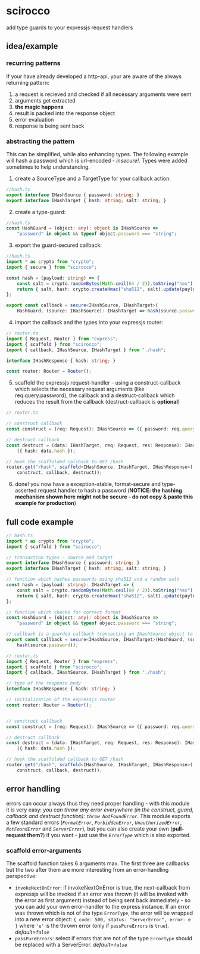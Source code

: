 # scirocco
add type guards to your expressjs request handlers

## idea/example
### recurring patterns
If your have already developed a http-api, your are aware of the always returning pattern:
1. a request is recieved and checked if all necessary arguments were sent
2. arguments get extracted
3. **the magic happens**
4. result is packed into the response object
5. error evaluation
6. response is being sent back

### abstracting the pattern
This can be simplified, while also enhancing types. The following example will hash a password which is url-encoded - *insecure!*. Types were added sometimes to help understanding.
1. create a SourceType and a TargetType for your callback action:
```typescript
//hash.ts
export interface IHashSource { password: string; }
export interface IHashTarget { hash: string; salt: string; }
```
2. create a type-guard:
```typescript
//hash.ts
const HashGuard = (object: any): object is IHashSource =>
    "password" in object && typeof object.password === "string";
```
3. export the guard-secured callback:
```typescript
//hash.ts
import * as crypto from "crypto";
import { secure } from "scirocco";

const hash = (payload: string) => {
    const salt = crypto.randomBytes(Math.ceil(64 / 2)).toString("hex").slice(0, 64);
    return { salt, hash: crypto.createHmac("sha512", salt).update(payload).digest("hex") };
};

export const callback = secure<IHashSource, IHashTarget>(
    HashGuard, (source: IHashSource): IHashTarget => hash(source.password));
```
4. import the callback and the types into your expressjs router:
```typescript
// router.ts
import { Request, Router } from "express";
import { scaffold } from "scirocco";
import { callback, IHashSource, IHashTarget } from "./hash";

interface IHashResponse { hash: string; }

const router: Router = Router();
```
5. scaffold the expressjs request-handler - using a construct-callback which selects the
necessary request arguments (like req.query.password), the callback and a destruct-callback
which reduces the result from the callback (destruct-callback is **optional**)
```typescript
// router.ts

// construct callback
const construct = (req: Request): IHashSource => ({ password: req.query.password });

// destruct callback
const destruct = (data: IHashTarget, req: Request, res: Response): IHashResponse =>
    ({ hash: data.hash });

// hook the scaffolded callback to GET /hash
router.get("/hash", scaffold<IHashSource, IHashTarget, IHashResponse>(
    construct, callback, destruct)); 
```
6. done! you now have a exception-stable, format-secure and type-asserted request handler to
hash a password (**NOTICE: the hashing mechanism shown here might not be secure - do not copy & paste this example for production**)

## full code example
```typescript
// hash.ts
import * as crypto from "crypto";
import { scaffold } from "scirocco";

// transaction types - source and target
export interface IHashSource { password: string; }
export interface IHashTarget { hash: string; salt: string; }

// function which hashes passwords using sha512 and a random salt
const hash = (payload: string): IHashTarget => {
    const salt = crypto.randomBytes(Math.ceil(64 / 2)).toString("hex").slice(0, 64);
    return { salt, hash: crypto.createHmac("sha512", salt).update(payload).digest("hex") };
};

// function which checks for correct format
const HashGuard = (object: any): object is IHashSource =>
    "password" in object && typeof object.password === "string";

// callback is a guarded callback transacting an IHashSource object to IHashTarget object
export const callback = secure<IHashSource, IHashTarget>(HashGuard, (source: IHashSource) =>
    hash(source.password));

```
```typescript
// router.ts
import { Request, Router } from "express";
import { scaffold } from "scirocco";
import { callback, IHashSource, IHashTarget } from "./hash";

// type of the response body
interface IHashResponse { hash: string; }

// initialization of the expressjs router
const router: Router = Router();


// construct callback
const construct = (req: Request): IHashSource => ({ password: req.query.password });

// destruct callback
const destruct = (data: IHashTarget, req: Request, res: Response): IHashResponse =>
    ({ hash: data.hash });

// hook the scaffolded callback to GET /hash
router.get("/hash", scaffold<IHashSource, IHashTarget, IHashResponse>(
    construct, callback, destruct)); 
```

## error handling
errors can occur always thus they need proper handling - with this module it is very easy: 
*you can throw any error everywhere (in the construct, guard, callback and destruct function): `throw NotFoundError`*. This module exports a few standard
errors (*`FormatError`*, *`ForbiddenError`*, *`UnauthorizedError`*, *`NotFoundError`* and *`ServerError`*), but you can also
create your own (**pull-request them?**) if you want - just use the *`ErrorType`* which is also exported.

### scaffold error-arguments
The scaffold function takes 6 arguments max. The first three are callbacks but the two after them are more interesting from an error-handling perspective:

- `invokeNextOnError`: if invokeNextOnError is true, the next-callback from expressjs will be invoked if an error was thrown (it will be invoked with the error as first argument) instead of being sent back immediately - so you can add your own error-handler to the express instance. If an error was thrown which is not of the type `ErrorType`, the error will be wrapped into a new error object: `{ code: 500, status: "ServerError", error: e }` where `'e'` is the thrown error (only if `passPureErrors` is `true`). *default=`false`*
- `passPureErrors`: select if errors that are not of the type `ErrorType` should be replaced with a ServerError. *default=`false`*
